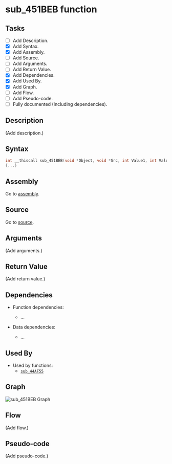 # sub_451BEB function

## Tasks

- [ ] Add Description.
- [X] Add Syntax.
- [X] Add Assembly.
- [ ] Add Source.
- [ ] Add Arguments.
- [ ] Add Return Value.
- [X] Add Dependencies.
- [X] Add Used By.
- [X] Add Graph.
- [ ] Add Flow.
- [ ] Add Pseudo-code.
- [ ] Fully documented (Including dependencies).

## Description

(Add description.)

## Syntax

```c
int __thiscall sub_451BEB(void *Object, void *Src, int Value1, int Value2)
{...}
```

## Assembly

Go to [assembly](../asm/sub_451BEB.asm).

## Source

Go to [source](../cc/sub_451BEB.cc).

## Arguments

(Add arguments.)

## Return Value

(Add return value.)

## Dependencies

* Function dependencies:
  * ...


* Data dependencies:
  * ...

## Used By

* Used by functions:
  * [`sub_44AF55`](../md/sub_44AF55.md)

## Graph

![sub_451BEB Graph](../svg/sub_451BEB.svg "sub_451BEB Graph")

## Flow

(Add flow.)

## Pseudo-code

(Add pseudo-code.)

